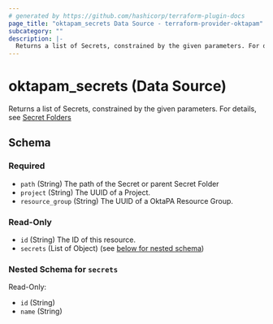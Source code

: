 ```yaml
---
# generated by https://github.com/hashicorp/terraform-plugin-docs
page_title: "oktapam_secrets Data Source - terraform-provider-oktapam"
subcategory: ""
description: |-
  Returns a list of Secrets, constrained by the given parameters. For details, see Secret Folders https://help.okta.com/okta_help.htm?type=oie&id=ext-pam-secrets
---
```


# oktapam_secrets (Data Source)

Returns a list of Secrets, constrained by the given parameters. For details, see [Secret Folders](https://help.okta.com/okta_help.htm?type=oie&id=ext-pam-secrets)



<!-- schema generated by tfplugindocs -->
## Schema

### Required

- `path` (String) The path of the Secret or parent Secret Folder
- `project` (String) The UUID of a Project.
- `resource_group` (String) The UUID of a OktaPA Resource Group.

### Read-Only

- `id` (String) The ID of this resource.
- `secrets` (List of Object) (see [below for nested schema](#nestedatt--secrets))

<a id="nestedatt--secrets"></a>
### Nested Schema for `secrets`

Read-Only:

- `id` (String)
- `name` (String)


